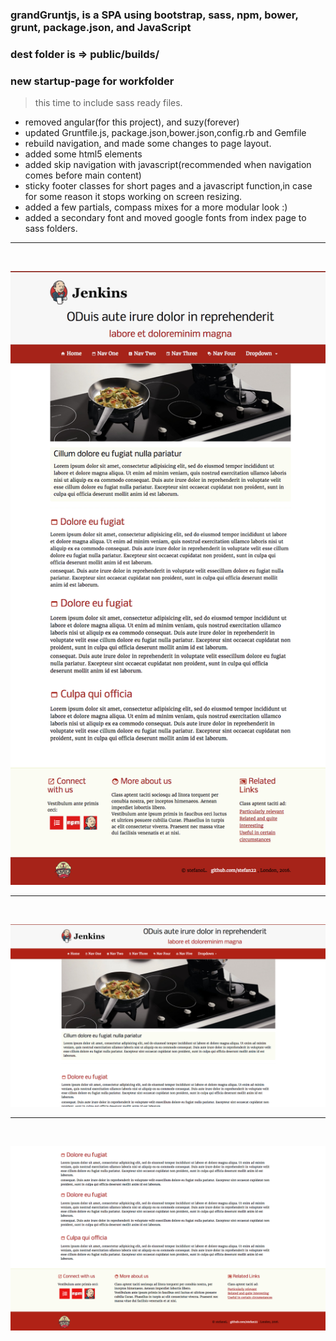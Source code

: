 ### grandGruntjs, is a SPA using bootstrap, sass, npm, bower, grunt, package.json, and JavaScript

### dest folder is => public/builds/

### new startup-page for workfolder
> this time to include sass ready files.


- removed angular(for this project), and suzy(forever)
- updated Gruntfile.js, package.json,bower.json,config.rb and Gemfile 
- rebuild navigation, and made some changes to page layout.
- added some html5 elements
- added skip navigation with javascript(recommended when navigation
  comes before main content)
- sticky footer classes for short pages and a javascript function,in 
  case for some reason it stops working on screen resizing.
- added a few partials, compass mixes for a more modular look :)
- added a secondary font and moved google fonts from index page to 
  sass folders.


<hr />
  
  <br />
  
  
  ![tablet](screenshot-tablet.png?raw=true "tablet")
  



 <hr />
  
  <br />
  
  
  ![screenshot4](public/builds/assets/images/screenshot4-top.png?raw=true "screenshot4")
  
  
  <hr />
  
  <br />
  
  
  ![screenshot4](public/builds/assets/images/screenshot4-bottom.png?raw=true "screenshot4")








